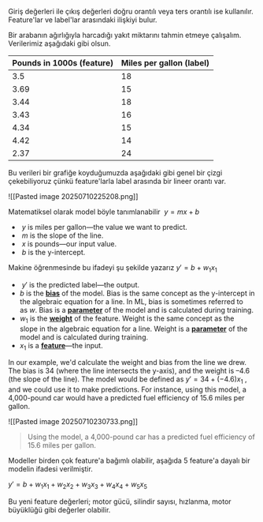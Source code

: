 Giriş değerleri ile çıkış değerleri doğru orantılı veya ters orantılı ise kullanılır.
Feature'lar ve label'lar arasındaki ilişkiyi bulur.

Bir arabanın ağırlığıyla harcadığı yakıt miktarını tahmin etmeye çalışalım.
Verilerimiz aşağıdaki gibi olsun.

| Pounds in 1000s (feature) | Miles per gallon (label) |
| ------------------------- | ------------------------ |
| 3.5                       | 18                       |
| 3.69                      | 15                       |
| 3.44                      | 18                       |
| 3.43                      | 16                       |
| 4.34                      | 15                       |
| 4.42                      | 14                       |
| 2.37                      | 24                       |
Bu verileri bir grafiğe koyduğumuzda aşağıdaki gibi genel bir çizgi çekebiliyoruz çünkü feature'larla label arasında bir lineer orantı var.

![[Pasted image 20250710225208.png]]

Matematiksel olarak model böyle tanımlanabilir 
$y = mx + b$

-  $y$ is miles per gallon—the value we want to predict.
-  $m$ is the slope of the line.
-  $x$ is pounds—our input value.
-  $b$ is the y-intercept.

Makine öğrenmesinde bu ifadeyi şu şekilde yazarız
$y' = b + w_1x_1$

-  $y'$ is the predicted label—the output.
- $b$ is the [**bias**](https://developers.google.com/machine-learning/glossary#bias-math-or-bias-term) of the model. Bias is the same concept as the y-intercept in the algebraic equation for a line. In ML, bias is sometimes referred to as $w$. Bias is a [**parameter**](https://developers.google.com/machine-learning/glossary#parameter) of the model and is calculated during training.
- $w_1$ is the [**weight**](https://developers.google.com/machine-learning/glossary#weight) of the feature. Weight is the same concept as the slope in the algebraic equation for a line. Weight is a [**parameter**](https://developers.google.com/machine-learning/glossary#parameter) of the model and is calculated during training.
- $x_1$ is a [**feature**](https://developers.google.com/machine-learning/glossary#feature)—the input.

In our example, we'd calculate the weight and bias from the line we drew. The bias is 34 (where the line intersects the y-axis), and the weight is –4.6 (the slope of the line). The model would be defined as $y'=34+(-4.6)x_1$ , and we could use it to make predictions. For instance, using this model, a 4,000-pound car would have a predicted fuel efficiency of 15.6 miles per gallon.

![[Pasted image 20250710230733.png]]
> Using the model, a 4,000-pound car has a predicted fuel efficiency of 15.6 miles per gallon.

Modeller birden çok feature'a bağımlı olabilir, aşağıda 5 feature'a dayalı bir modelin ifadesi verilmiştir.

$y'=b+w_1x_1+w_2x_2+w_3x_3+w_4x_4+w_5x_5$

Bu yeni feature değerleri; motor gücü, silindir sayısı, hızlanma, motor büyüklüğü gibi değerler olabilir.